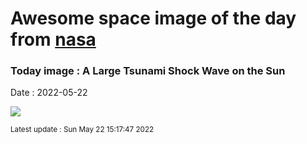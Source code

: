 
# Awesome space image of the day from [nasa](https://api.nasa.gov/)

### Today image : A Large Tsunami Shock Wave on the Sun

Date : 2022-05-22


![](https://apod.nasa.gov/apod/image/2205/SunTsunami_nso_900.gif)

<small>Latest update : Sun May 22 15:17:47 2022</small>



